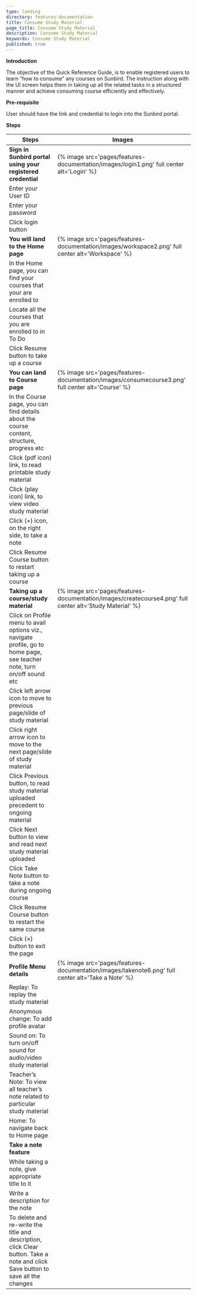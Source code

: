 ```yaml
---
type: landing
directory: features-documentation
title: Consume Study Material
page_title: Consume Study Material
description: Consume Study Material
keywords: Consume Study Material
published: true
---
```


**Introduction**

The objective of the Quick Reference Guide, is to enable registered users to learn “how to consume” any courses on Sunbird. The instruction along with the UI screen helps them in taking up all the related tasks in a structured manner and achieve consuming course efficiently and effectively.

**Pre-requisite**

User should have the link and credential to login into the Sunbird portal.

**Steps**

Steps	| Images
--------|---------
**Sign in Sunbird portal using your registered credential**	| {% image src='pages/features-documentation/images/login1.png' full center alt='Login' %}
Enter your User ID   | 
Enter your password  |
Click login button   | 
**You will land to the Home page**	| {% image src='pages/features-documentation/images/workspace2.png' full center alt='Workspace' %}
In the Home page, you can find your courses that your are enrolled to	| 
Locate all the courses that you are enrolled to in To Do	|
Click Resume button to take up a course	|
**You can land to Course page**	| {% image src='pages/features-documentation/images/consumecourse3.png' full center alt='Course' %}
In the Course page, you can find details about the course content, structure, progress etc	|   
Click (pdf icon) link, to read printable study material	|
Click (play icon) link, to view video study material	|
Click (+) icon, on the right side, to take a note	|
Click Resume Course button to restart taking up a course	|
**Taking up  a course/study material**	|{% image src='pages/features-documentation/images/createcourse4.png' full center alt='Study Material' %}
Click on Profile menu to avail options viz., navigate profile, go to home page, see teacher note, turn on/off sound etc  |
Click left arrow icon to move to previous page/slide of study material   |
Click right arrow icon to move to the next page/slide of study material  |
Click Previous button, to read study material uploaded precedent to ongoing material |
Click Next button to view and read next study material uploaded  |
Click Take Note button to take a note during ongoing course  |
Click Resume Course button to restart the same course    |
Click (×) button to exit the page    |
**Profile Menu details**  | {% image src='pages/features-documentation/images/takenote6.png' full center alt='Take a Note' %}
Replay: To replay the study material |
Anonymous change: To add profile avatar  |
Sound on: To turn on/off sound for audio/video study material    |
Teacher’s Note: To view all teacher’s note related to particular study material  |
Home: To navigate back to Home page  |
**Take a note feature**   |
While taking a note, give appropriate title to it    |
Write a description for the note |
To delete and re-write the title and description, click Clear button. Take a note and click Save button to save all the changes  |
